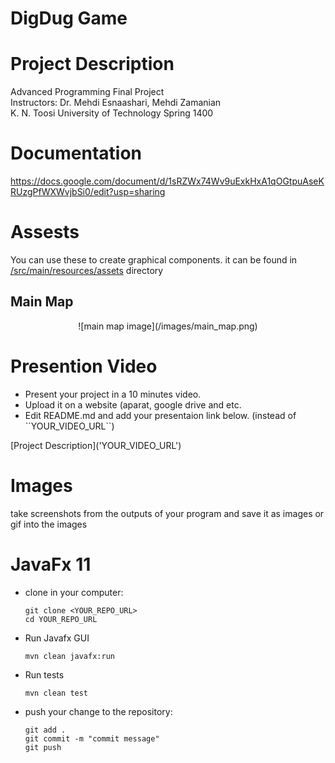 # DigDug Game

# Project Description
<p> Advanced Programming Final Project <br>
    Instructors: Dr. Mehdi Esnaashari, Mehdi Zamanian <br>
    K. N. Toosi University of Technology Spring 1400 <br>
</p> 

# Documentation
https://docs.google.com/document/d/1sRZWx74Wv9uExkHxA1qOGtpuAseKRUzgPfWXWvjbSi0/edit?usp=sharing

# Assests
You can use these to create graphical components. 
it can be found in [/src/main/resources/assets](https://git.ce.kntu.ac.ir/ap/homeworks/projects/p4-digdug/-/tree/master/src/main/resources/assets) directory

## Main Map 
<div align=center> ![main map image](/images/main_map.png) </div>

# Presention Video
<ul>
    <li> Present your project in a 10 minutes video. </li>
    <li> Upload it on a website (aparat, google drive and etc.</li>
    <li> Edit README.md and add your presentaion link below. (instead of ``YOUR_VIDEO_URL``)</li>
</ul>
[Project Description]('YOUR_VIDEO_URL')

# Images
take screenshots from the outputs of your program and save it as images or gif into the images


# JavaFx 11
<ul>
<li>
clone in your computer: 

```
git clone <YOUR_REPO_URL>
cd YOUR_REPO_URL
```

</li>
<li>
    <p>Run Javafx GUI</p>
    
```
mvn clean javafx:run
```

</li>

<li>
    <p>Run tests</p>
    
```
mvn clean test
```
</li>

<li>
<p> push your change to the repository: </p>
 
```
git add .
git commit -m "commit message"
git push
```
</li>
</ul>
